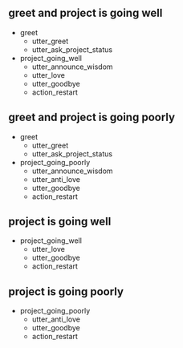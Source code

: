 ## greet and project is going well
* greet
  - utter_greet
  - utter_ask_project_status
* project_going_well
  - utter_announce_wisdom
  - utter_love
  - utter_goodbye
  - action_restart


## greet and project is going poorly
* greet
  - utter_greet
  - utter_ask_project_status
* project_going_poorly
  - utter_announce_wisdom
  - utter_anti_love
  - utter_goodbye
  - action_restart


## project is going well
* project_going_well
  - utter_love
  - utter_goodbye
  - action_restart


## project is going poorly
* project_going_poorly
  - utter_anti_love
  - utter_goodbye
  - action_restart
